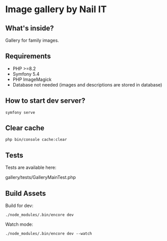Image gallery by Nail IT
========================

What's inside?
--------------

Gallery for family images.

Requirements
--------------
- PHP >=8.2
- Symfony 5.4
- PHP ImageMagick
- Database not needed (images and descriptions are stored in database)


How to start dev server?
-------------
```
symfony serve
```

Clear cache 
-------------
```
php bin/console cache:clear 
```

Tests
--------------
Tests are available here:

gallery/tests/GalleryMainTest.php


Build Assets
-------------
Build for dev:
```
./node_modules/.bin/encore dev
```

Watch mode:
```
./node_modules/.bin/encore dev --watch
```